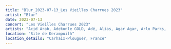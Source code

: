 ```yaml
---
title: "Blur_2023-07-13_Les Vieilles Charrues 2023"
artist: "Blur"
date: 2023-07-13
concert: "Les Vieilles Charrues 2023"
artists: "Acid Arab, Adekunle GOLD, Adé, Alias, Agar Agar, Arlo Parks, Self Esteem, Paul Weller, Alvvays, Airbourne, Alice Glass, The Selecter, Blur, Jockstrap, alt-J, Alex G, Baby Keem, Steve Davis, slowthai, 070 Shake, Alissic"
location: "Site de Kerampuilh"
location_details: "Carhaix-Plouguer, France"
---
```

